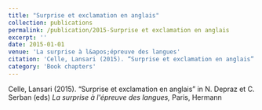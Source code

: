 ```yaml
---
title: "Surprise et exclamation en anglais"
collection: publications
permalink: /publication/2015-Surprise et exclamation en anglais
excerpt: ''
date: 2015-01-01
venue: 'La surprise à l&apos;épreuve des langues'
citation: 'Celle, Lansari (2015). “Surprise et exclamation en anglais” in N. Depraz et C. Serban (eds) <i>La surprise à l&apos;épreuve des langues,</i> Paris, Hermann'
category: 'Book chapters'
---
```

Celle, Lansari (2015). “Surprise et exclamation en anglais” in N. Depraz et C. Serban (eds) <i>La surprise à l'épreuve des langues,</i> Paris, Hermann
